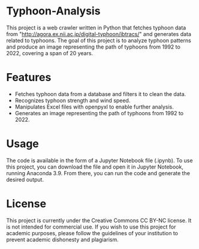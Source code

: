 # Typhoon-Analysis
This project is a web crawler written in Python that fetches typhoon data from "http://agora.ex.nii.ac.jp/digital-typhoon/ibtracs/" and generates data related to typhoons. The goal of this project is to analyze typhoon patterns and produce an image representing the path of typhoons from 1992 to 2022, covering a span of 20 years.

# Features
- Fetches typhoon data from a database and filters it to clean the data.
- Recognizes typhoon strength and wind speed.
- Manipulates Excel files with openpyxl to enable further analysis.
- Generates an image representing the path of typhoons from 1992 to 2022.

# Usage
The code is available in the form of a Jupyter Notebook file (.ipynb). To use this project, you can download the file and open it in Jupyter Notebook, running Anaconda 3.9. From there, you can run the code and generate the desired output.

# License
This project is currently under the Creative Commons CC BY-NC license. It is not intended for commercial use. If you wish to use this project for academic purposes, please follow the guidelines of your institution to prevent academic dishonesty and plagiarism.
